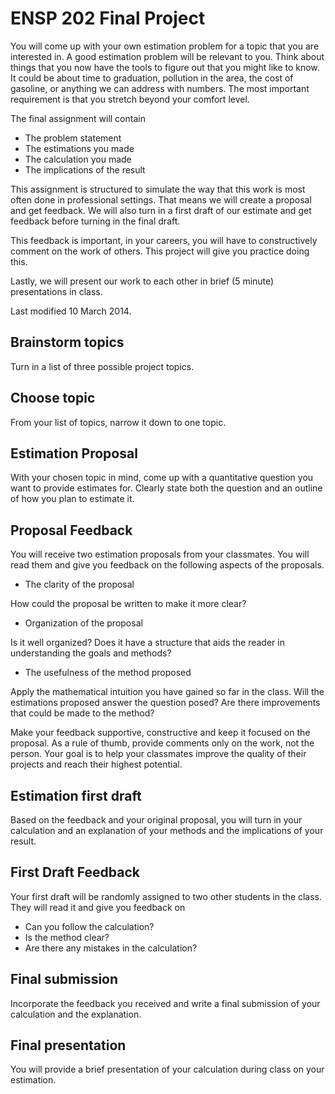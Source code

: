 # ENSP 202 Final Project

You will come up with your own estimation problem for a topic that you are
interested in.  A good estimation problem will be relevant to you.
Think about things that you now have the tools to figure out that you
might like to know.  It could be about time to graduation, pollution in
the area, the cost of gasoline, or anything we can address with numbers.
The most important requirement is that you stretch beyond your comfort
level.

The final assignment will contain

- The problem statement
- The estimations you made
- The calculation you made
- The implications of the result

This assignment is structured to simulate the way that this work is most
often done in professional settings.  That means we will create a
proposal and get feedback.  We will also turn in a first draft of our
estimate and get feedback before turning in the final draft.

This feedback is important, in your careers, you will have to
constructively comment on the work of others.  This project will give
you practice doing this.

Lastly, we will present our work to each other in brief (5 minute)
presentations in class.

Last modified 10 March 2014.

## Brainstorm topics
<!--Due 17 Feb 2014-->

Turn in a list of three possible project topics.

## Choose topic
<!--Due 24 Feb 2014-->

From your list of topics, narrow it down to one topic.

## Estimation Proposal
<!--Due 10 Mar 2014-->

With your chosen topic in mind, come up with a quantitative question you
want to provide estimates for.  Clearly state both the question and an
outline of how you plan to estimate it.

## Proposal Feedback
<!--Due 24 Mar 2014-->

You will receive two estimation proposals from your classmates.
You will read them and give you feedback on the following aspects of the
proposals.

- The clarity of the proposal

How could the proposal be written to make it more clear?

- Organization of the proposal

Is it well organized?  Does it have a structure that aids the reader in
understanding the goals and methods?

- The usefulness of the method proposed

Apply the mathematical intuition you have gained so far in the class.
Will the estimations proposed answer the question posed?  Are there
improvements that could be made to the method?

Make your feedback supportive, constructive and keep it focused on the
proposal.  As a rule of thumb, provide comments only on the work, not
the person.  Your goal is to help your classmates improve the quality of
their projects and reach their highest potential.


## Estimation first draft
<!--Due 7 Apr 2014-->

Based on the feedback and your original proposal, you will turn in your
calculation and an explanation of your methods and the implications of
your result.


## First Draft Feedback
<!--Due 14 Apr 2014-->

Your first draft will be randomly assigned to two other students
in the class.  They will read it and give you feedback on

- Can you follow the calculation?
- Is the method clear?
- Are there any mistakes in the calculation?

## Final submission

<!--Due 21 Apr 2014-->

Incorporate the feedback you received and write a final submission of
your calculation and the explanation.

## Final presentation

<!-- Due ??? -->

You will provide a brief presentation of your calculation during class
on your estimation.
